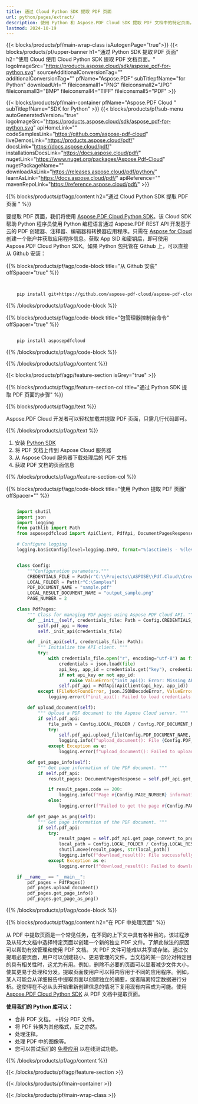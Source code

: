 ```yaml
---
title: 通过 Cloud Python SDK 提取 PDF 页面
url: python/pages/extract/
description: 使用 Python 和 Aspose.PDF Cloud SDK 提取 PDF 文档中的特定页面。
lastmod: 2024-10-19
---
```


{{< blocks/products/pf/main-wrap-class isAutogenPage="true">}}
{{< blocks/products/pf/upper-banner h1="通过 Python SDK 提取 PDF 页面" h2="使用 Cloud 使用 Cloud Python SDK 提取 PDF 文档页面。" logoImageSrc="https://products.aspose.cloud/sdk/aspose_pdf-for-python.svg" sourceAdditionalConversionTag="" additionalConversionTag="" pfName="Aspose.PDF" subTitlepfName="for Python" downloadUrl="" fileiconsmall1="PNG" fileiconsmall2="JPG" fileiconsmall3="BMP" fileiconsmall4="TIFF" fileiconsmall5="PDF" >}}

{{< blocks/products/pf/main-container pfName="Aspose.PDF Cloud " subTitlepfName="SDK for Python" >}}
{{< blocks/products/pf/sub-menu autoGeneratedVersion="true" logoImageSrc="https://products.aspose.cloud/sdk/aspose_pdf-for-python.svg" apiHomeLink="" codeSamplesLink="https://github.com/aspose-pdf-cloud" liveDemosLink="https://products.aspose.cloud/pdf/" docsLink="https://docs.aspose.cloud/pdf/" installationsDocsLink="https://docs.aspose.cloud/pdf/" nugetLink="https://www.nuget.org/packages/Aspose.Pdf-Cloud" nugetPackageName="" downloadAsLink="https://releases.aspose.cloud/pdf/python/" learnAsLink="https://docs.aspose.cloud/pdf/" apiReference="" mavenRepoLink="https://reference.aspose.cloud/pdf/" >}}

{{% blocks/products/pf/agp/content h2="通过 Cloud Python SDK 提取 PDF 页面 " %}}

要提取 PDF 页面，我们将使用
[Aspose.PDF Cloud Python SDK](https://products.aspose.cloud/pdf/python/)。该 Cloud SDK 帮助 Python 程序员使用 Python 编程语言通过 Aspose.PDF REST API 开发基于云的 PDF 创建器、注释器、编辑器和转换器应用程序。只需在 [Aspose for Cloud](https://dashboard.aspose.cloud/#/apps) 创建一个账户并获取应用程序信息。获取 App SID 和密钥后，即可使用 Aspose.PDF Cloud Python SDK。如果 Python 包托管在 Github 上，可以直接从 Github 安装：

{{% blocks/products/pf/agp/code-block title="从 Github 安装" offSpacer="true" %}}

```bash

     
    pip install git+https://github.com/aspose-pdf-cloud/aspose-pdf-cloud-python.git


```

{{% /blocks/products/pf/agp/code-block %}}

{{% blocks/products/pf/agp/code-block title="包管理器控制台命令" offSpacer="true" %}}

```bash
     
    pip install asposepdfcloud

```

{{% /blocks/products/pf/agp/code-block %}}

{{% /blocks/products/pf/agp/content %}}

{{< blocks/products/pf/agp/feature-section isGrey="true" >}}

{{% blocks/products/pf/agp/feature-section-col title="通过 Python SDK 提取 PDF 页面的步骤" %}}

{{% blocks/products/pf/agp/text %}}

Aspose.PDF Cloud 开发者可以轻松加载并提取 PDF 页面，只需几行代码即可。

{{% /blocks/products/pf/agp/text %}}

1. 安装 [Python SDK](https://pypi.org/project/asposepdfcloud/)
1. 将 PDF 文档上传到 Aspose Cloud 服务器
1. 从 Aspose Cloud 服务器下载处理后的 PDF 文档
1. 获取 PDF 文档的页面信息

{{% /blocks/products/pf/agp/feature-section-col %}}

{{% blocks/products/pf/agp/code-block title="使用 Python 提取 PDF 页面" offSpacer="" %}}

```python

    import shutil
    import json
    import logging
    from pathlib import Path
    from asposepdfcloud import ApiClient, PdfApi, DocumentPagesResponse

    # Configure logging
    logging.basicConfig(level=logging.INFO, format="%(asctime)s - %(levelname)s - %(message)s")


    class Config:
        """Configuration parameters."""
        CREDENTIALS_FILE = Path(r"C:\\Projects\\ASPOSE\\Pdf.Cloud\\Credentials\\credentials.json")
        LOCAL_FOLDER = Path(r"C:\Samples")
        PDF_DOCUMENT_NAME = "sample.pdf"
        LOCAL_RESULT_DOCUMENT_NAME = "output_sample.png"
        PAGE_NUMBER = 2

    class PdfPages:
        """ Class for managing PDF pages using Aspose PDF Cloud API. """
        def __init__(self, credentials_file: Path = Config.CREDENTIALS_FILE):
            self.pdf_api = None
            self._init_api(credentials_file)

        def _init_api(self, credentials_file: Path):
            """ Initialize the API client. """
            try:
                with credentials_file.open("r", encoding="utf-8") as file:
                    credentials = json.load(file)
                    api_key, app_id = credentials.get("key"), credentials.get("id")
                    if not api_key or not app_id:
                        raise ValueError("init_api(): Error: Missing API keys in the credentials file.")
                    self.pdf_api = PdfApi(ApiClient(api_key, app_id))
            except (FileNotFoundError, json.JSONDecodeError, ValueError) as e:
                logging.error(f"init_api(): Failed to load credentials: {e}")

        def upload_document(self):
            """ Upload a PDF document to the Aspose Cloud server. """
            if self.pdf_api:
                file_path = Config.LOCAL_FOLDER / Config.PDF_DOCUMENT_NAME
                try:
                    self.pdf_api.upload_file(Config.PDF_DOCUMENT_NAME, str(file_path))
                    logging.info(f"upload_document(): File {Config.PDF_DOCUMENT_NAME} uploaded successfully.")
                except Exception as e:
                    logging.error(f"upload_document(): Failed to upload file: {e}")

        def get_page_info(self):
            """ Get page information of the PDF document. """
            if self.pdf_api:
                result_pages: DocumentPagesResponse = self.pdf_api.get_page(Config.PDF_DOCUMENT_NAME, Config.PAGE_NUMBER)

                if result_pages.code == 200:
                    logging.info(f"Page #{Config.PAGE_NUMBER} information: {result_pages.page}")
                else:
                    logging.error(f"Failed to get the page #{Config.PAGE_NUMBER}.")

        def get_page_as_png(self):
            """ Get page information of the PDF document. """
            if self.pdf_api:
                try:
                    result_pages = self.pdf_api.get_page_convert_to_png(Config.PDF_DOCUMENT_NAME, Config.PAGE_NUMBER)
                    local_path = Config.LOCAL_FOLDER / Config.LOCAL_RESULT_DOCUMENT_NAME
                    shutil.move(result_pages, str(local_path))
                    logging.info(f"download_result(): File successfully downloaded: {local_path}")
                except Exception as e:
                    logging.error(f"download_result(): Failed to download file: {e}")

    if __name__ == "__main__":
        pdf_pages = PdfPages()
        pdf_pages.upload_document()
        pdf_pages.get_page_info()
        pdf_pages.get_page_as_png()
```

{{% /blocks/products/pf/agp/code-block %}}

{{% blocks/products/pf/agp/content h2="在 PDF 中处理页面" %}}

从 PDF 中提取页面是一个常见任务，在不同的上下文中具有各种目的。该过程涉及从较大文档中选择特定页面以创建一个新的独立 PDF 文件。了解此做法的原因可以帮助有效管理和使用 PDF 文档。 大 PDF 文件可能难以共享或存储。通过仅提取必要页面，用户可以创建较小、更易管理的文件。当文档的某一部分对特定目的具有相关性时，这尤为有用。例如，删除不必要的页面可以显著减少文件大小，使其更易于处理和分发。 ​
提取页面使用户可以将内容用于不同的应用程序。例如，某人可能会从详细报告中提取页面以创建独立的摘要，或者隔离特定数据进行分析。这使得在不必从头开始重新创建信息的情况下复用现有内容成为可能。使用 [Aspose.PDF Cloud Python SDK](https://products.aspose.cloud/pdf/python/) 从 PDF 文档中提取页面。

**使用我们的 Python 库可以：**

+ 合并 PDF 文档。
+拆分 PDF 文件。
+ 将 PDF 转换为其他格式，反之亦然。
+ 处理注释。
+ 处理 PDF 中的图像等。
+ 您可以尝试我们的 [免费应用](https://products.aspose.app/pdf/family) 以在线测试功能。

{{% /blocks/products/pf/agp/content %}}

{{< /blocks/products/pf/agp/feature-section >}}

{{< /blocks/products/pf/main-container >}}

{{< /blocks/products/pf/main-wrap-class >}}
